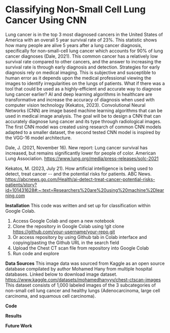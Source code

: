 # Classifying Non-Small Cell Lung Cancer Using CNN
Lung cancer is in the top 3 most diagnosed cancers in the United States of America with an overall 5 year survival rate of 23%. This statistic shows how many people are alive 5 years after a lung cancer diagnosis, specifically for non-small-cell lung cancer which accounts for 90% of lung cancer diagnoses (Dale, 2021). This common cancer has a relatively low survival rate compared to other cancers, and the answer to increasing the survival rate is through early diagnosis and detection. Strategies for early diagnosis rely on medical imaging. This is subjective and susceptible to human error as it depends upon the medical professional viewing the images to identify irregularities on the lungs of patients. What if there was a tool that could be used as a highly-efficient and accurate way to diagnose lung cancer earlier?
AI and deep learning algorithms in healthcare are transformative and increase the accuracy of diagnosis when used with computer vision technology (Kekatos, 2023). Convolutional Neural Networks (CNN) are image based machine learning algorithms that can be used in medical image analysis. The goal will be to design a CNN that can accurately diagnose lung cancer and its type through radiological images. The first CNN model was created using research of common CNN models adapted to a smaller dataset, the second tested CNN model is inspired by the VGG-16 model architecture.

Dale, J. (2021, November 16). New report: Lung cancer survival has increased, but remains significantly lower for people of color. American Lung Association. https://www.lung.org/media/press-releases/solc-2021

Kekatos, M. (2023, July 21). How artificial intelligence is being used to detect, treat cancer -- and the potential risks for patients. ABC News. https://abcnews.go.com/Health/ai-detect-treat-cancer-potential-risks-patients/story?id=101431628#:~:text=Researchers%20are%20using%20machine%2Dlearning,com


**Installation**
This code was written and set up for classification within Google Colab.
1) Access Google Colab and open a new notebook
2) Clone the repository in Google Colab using
!git clone https://github.com/your-username/your-repo.git
3) Or access repository by using Github tab in Colab interface and copying/pasting the Github URL in the search field
4) Upload the Chest CT scan file from repository into Google Colab
5) Run code and explore

**Data Sources**
This image data was sourced from Kaggle as an open source database compilated by author Mohamed Hany from multiple hospital databases. Linked below to download image dataset.
https://www.kaggle.com/datasets/mohamedhanyyy/chest-ctscan-images
This dataset consists of 1,000 labeled images of the 3 subcategories of non-small cell lung cancer and healthy lungs (Adenocarcinoma, large cell carcinoma,  and squamous cell carcinoma).

**Code**

**Results**

**Future Work**

